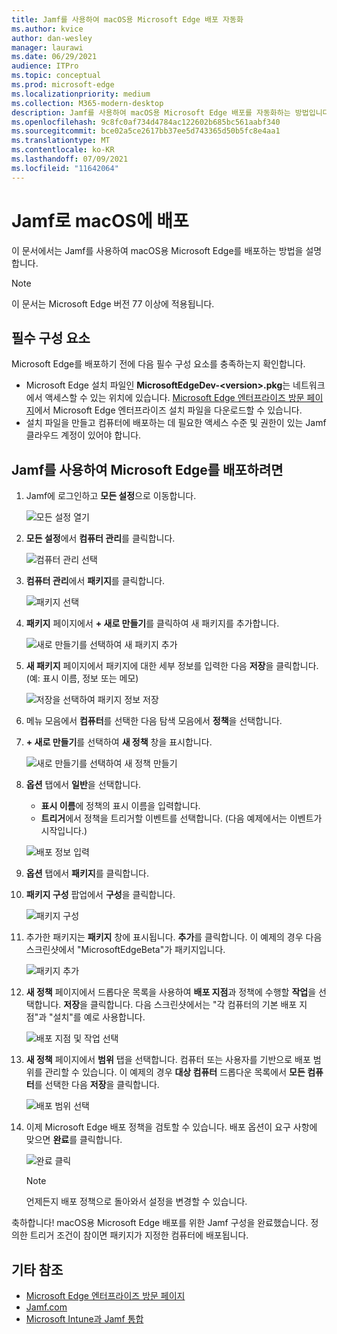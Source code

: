```yaml
---
title: Jamf를 사용하여 macOS용 Microsoft Edge 배포 자동화
ms.author: kvice
author: dan-wesley
manager: laurawi
ms.date: 06/29/2021
audience: ITPro
ms.topic: conceptual
ms.prod: microsoft-edge
ms.localizationpriority: medium
ms.collection: M365-modern-desktop
description: Jamf를 사용하여 macOS용 Microsoft Edge 배포를 자동화하는 방법입니다.
ms.openlocfilehash: 9c8fc0af734d4784ac122602b685bc561aabf340
ms.sourcegitcommit: bce02a5ce2617bb37ee5d743365d50b5fc8e4aa1
ms.translationtype: MT
ms.contentlocale: ko-KR
ms.lasthandoff: 07/09/2021
ms.locfileid: "11642064"
---
```

# <a name="deploy-to-macos-with-jamf"></a>Jamf로 macOS에 배포

이 문서에서는 Jamf를 사용하여 macOS용 Microsoft Edge를 배포하는 방법을 설명합니다.

> [!NOTE]
> 이 문서는 Microsoft Edge 버전 77 이상에 적용됩니다.

## <a name="prerequisites"></a>필수 구성 요소

Microsoft Edge를 배포하기 전에 다음 필수 구성 요소를 충족하는지 확인합니다.

- Microsoft Edge 설치 파일인 **MicrosoftEdgeDev-\<version\>.pkg**는 네트워크에서 액세스할 수 있는 위치에 있습니다. [Microsoft Edge 엔터프라이즈 방문 페이지](https://aka.ms/EdgeEnterprise)에서 Microsoft Edge 엔터프라이즈 설치 파일을 다운로드할 수 있습니다.
- 설치 파일을 만들고 컴퓨터에 배포하는 데 필요한 액세스 수준 및 권한이 있는 Jamf 클라우드 계정이 있어야 합니다.

## <a name="to-deploy-microsoft-edge-using-jamf"></a>Jamf를 사용하여 Microsoft Edge를 배포하려면

1. Jamf에 로그인하고 **모든 설정**으로 이동합니다.

    ![모든 설정 열기](./media/mac-deploy/jamf-dash-main-open-settings.png)

2. **모든 설정**에서 **컴퓨터 관리**를 클릭합니다.

    ![컴퓨터 관리 선택](./media/mac-deploy/jamf-all-settings-computer-mgmt.png)

3. **컴퓨터 관리**에서 **패키지**를 클릭합니다.

    ![패키지 선택](./media/mac-deploy/jamf-all-settings-computer-mgmt-pkgs.png)

4. **패키지** 페이지에서 **+ 새로 만들기**를 클릭하여 새 패키지를 추가합니다.

    ![새로 만들기를 선택하여 새 패키지 추가](./media/mac-deploy/jamf-all-settings-computer-mgmt-new-pkg.png)

5. **새 패키지** 페이지에서 패키지에 대한 세부 정보를 입력한 다음 **저장**을 클릭합니다. (예: 표시 이름, 정보 또는 메모)

    ![저장을 선택하여 패키지 정보 저장](./media/mac-deploy/jamf-all-settings-computer-mgmt-save-pkg-info.png)

6. 메뉴 모음에서 **컴퓨터**를 선택한 다음 탐색 모음에서 **정책**을 선택합니다.

7. **+ 새로 만들기**를 선택하여 **새 정책** 창을 표시합니다.

    ![새로 만들기를 선택하여 새 정책 만들기](./media/mac-deploy/jamf-all-settings-computer-new-policy.png)

8. **옵션** 탭에서 **일반**을 선택합니다.

    - **표시 이름**에 정책의 표시 이름을 입력합니다.
    - **트리거**에서 정책을 트리거할 이벤트를 선택합니다. (다음 예제에서는 이벤트가 시작입니다.)

    ![배포 정보 입력](./media/mac-deploy/jamf-all-settings-computer-cfg-policy.png)

9. **옵션** 탭에서 **패키지**를 클릭합니다.

10. **패키지 구성** 팝업에서 **구성**을 클릭합니다.

    ![패키지 구성](./media/mac-deploy/jamf-all-settings-computer-policy-pkg-configure.png)

11. 추가한 패키지는 **패키지** 창에 표시됩니다. **추가**를 클릭합니다. 이 예제의 경우 다음 스크린샷에서 "MicrosoftEdgeBeta"가 패키지입니다.

    ![패키지 추가](./media/mac-deploy/jamf-all-settings-computer-policy-pkg-add-beta.png)

12. **새 정책** 페이지에서 드롭다운 목록을 사용하여 **배포 지점**과 정책에 수행할 **작업**을 선택합니다. **저장**을 클릭합니다. 다음 스크린샷에서는 "각 컴퓨터의 기본 배포 지점"과 "설치"를 예로 사용합니다.

    ![배포 지점 및 작업 선택](./media/mac-deploy/jamf-all-settings-computer-mgmt-pkg-cfg-distro.png)

13. **새 정책** 페이지에서 **범위** 탭을 선택합니다. 컴퓨터 또는 사용자를 기반으로 배포 범위를 관리할 수 있습니다. 이 예제의 경우 **대상 컴퓨터** 드롭다운 목록에서 **모든 컴퓨터**를 선택한 다음 **저장**을 클릭합니다.

    ![배포 범위 선택](./media/mac-deploy/jamf-all-settings-computer-mgmt-add-target.png)

14. 이제 Microsoft Edge 배포 정책을 검토할 수 있습니다. 배포 옵션이 요구 사항에 맞으면 **완료**를 클릭합니다.

    ![완료 클릭](./media/mac-deploy/jamf-all-settings-computer-mgmt-finish-add-deployment.png)

    > [!NOTE]
    > 언제든지 배포 정책으로 돌아와서 설정을 변경할 수 있습니다.

축하합니다! macOS용 Microsoft Edge 배포를 위한 Jamf 구성을 완료했습니다. 정의한 트리거 조건이 참이면 패키지가 지정한 컴퓨터에 배포됩니다.

## <a name="see-also"></a>기타 참조

- [Microsoft Edge 엔터프라이즈 방문 페이지](https://aka.ms/EdgeEnterprise)
- [Jamf.com](https://www.jamf.com/)
- [Microsoft Intune과 Jamf 통합](/intune/conditional-access-integrate-jamf)